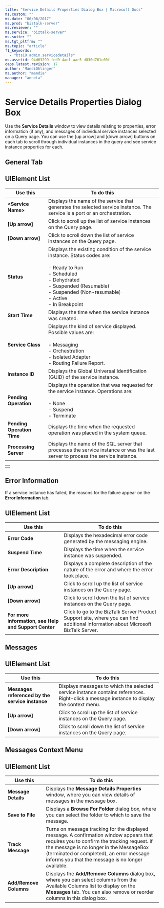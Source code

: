 ```yaml
---
title: "Service Details Properties Dialog Box | Microsoft Docs"
ms.custom: ""
ms.date: "06/08/2017"
ms.prod: "biztalk-server"
ms.reviewer: ""
ms.service: "biztalk-server"
ms.suite: ""
ms.tgt_pltfrm: ""
ms.topic: "article"
f1_keywords: 
  - "bts10.admin.servicedetails"
ms.assetid: 94d63299-fed9-4ae1-aae5-d830d761c00f
caps.latest.revision: 17
author: "MandiOhlinger"
ms.author: "mandia"
manager: "anneta"
---
```

# Service Details Properties Dialog Box
Use the **Service Details** window to view details relating to properties, error information (if any), and messages of individual service instances selected on a Query page. You can use the [up arrow] and [down arrow] buttons on each tab to scroll through individual instances in the query and see service instance properties for each.  
  
## General Tab  
  
## UIElement List  
  
|Use this|To do this|  
|--------------|----------------|  
|**\<Service Name>**|Displays the name of the service that generates the selected service instance. The service is a port or an orchestration.|  
|**[Up arrow]**|Click to scroll up the list of service instances on the Query page.|  
|**[Down arrow]**|Click to scroll down the list of service instances on the Query page.|  
|**Status**|Displays the existing condition of the service instance. Status codes are:<br /><br /> -   Ready to Run<br />-   Scheduled<br />-   Dehydrated<br />-   Suspended (Resumable)<br />-   Suspended (Non-resumable)<br />-   Active<br />-   In Breakpoint|  
|**Start Time**|Displays the time when the service instance was created.|  
|**Service Class**|Displays the kind of service displayed. Possible values are:<br /><br /> -   Messaging<br />-   Orchestration<br />-   Isolated Adapter<br />-   Routing Failure Report.|  
|**Instance ID**|Displays the Global Universal Identification (GUID) of the service instance.|  
|**Pending Operation**|Displays the operation that was requested for the service instance. Operations are:<br /><br /> -   None<br />-   Suspend<br />-   Terminate|  
|**Pending Operation Time**|Displays the time when the requested operation was placed in the system queue.|  
|**Processing Server**|Displays the name of the SQL server that processes the service instance or was the last server to process the service instance.|  
  
||  
|-|  
||  
  
## Error Information  
 If a service instance has failed, the reasons for the failure appear on the **Error Information** tab.  
  
## UIElement List  
  
|Use this|To do this|  
|--------------|----------------|  
|**Error Code**|Displays the hexadecimal error code generated by the messaging engine.|  
|**Suspend Time**|Displays the time when the service instance was suspended.|  
|**Error Description**|Displays a complete description of the nature of the error and where the error took place.|  
|**[Up arrow]**|Click to scroll up the list of service instances on the Query page.|  
|**[Down arrow]**|Click to scroll down the list of service instances on the Query page.|  
|**For more information, see Help and Support Center**|Click to go to the BizTalk Server Product Support site, where you can find additional information about Microsoft BizTalk Server.|  
  
## Messages  
  
## UIElement List  
  
|Use this|To do this|  
|--------------|----------------|  
|**Messages referenced by the service instance**|Displays messages to which the selected service instance contains references. Right-click a message instance to display the context menu.|  
|**[Up arrow]**|Click to scroll up the list of service instances on the Query page.|  
|**[Down arrow]**|Click to scroll down the list of service instances on the Query page.|  
  
## Messages Context Menu  
  
## UIElement List  
  
|Use this|To do this|  
|--------------|----------------|  
|**Message Details**|Displays the **Message Details Properties** window, where you can view details of messages in the message box.|  
|**Save to File**|Displays a **Browse For Folder** dialog box, where you can select the folder to which to save the message.|  
|**Track Message**|Turns on message tracking for the displayed message. A confirmation window appears that requires you to confirm the tracking request. If the message is no longer in the MessageBox (terminated or completed), an error message informs you that the message is no longer available.|  
|**Add/Remove Columns**|Displays the **Add/Remove Columns** dialog box, where you can select columns from the Available Columns list to display on the **Messages** tab. You can also remove or reorder columns in this dialog box.|